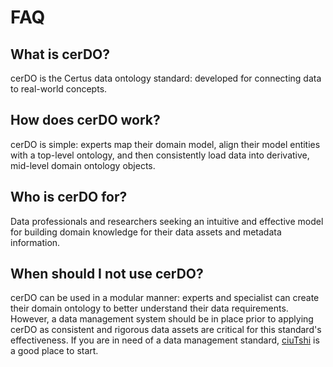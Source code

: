 # FAQ

## What is cerDO?

cerDO is the Certus data ontology standard: developed for connecting data to real-world concepts.

## How does cerDO work?

cerDO is simple: experts map their domain model, align their model entities with a top-level ontology, and then consistently load data into derivative, mid-level domain ontology objects.

## Who is cerDO for?

Data professionals and researchers seeking an intuitive and effective model for building domain knowledge for their data assets and metadata information.

## When should I not use cerDO?

cerDO can be used in a modular manner: experts and specialist can create their domain ontology to better understand their data requirements. However, a data management system should be in place prior to applying cerDO as consistent and rigorous data assets are critical for this standard's effectiveness.
If you are in need of a data management standard, [ciuTshi](https://ciutshi.certuscore.com/) is a good place to start.
